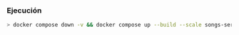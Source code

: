 ### Ejecución

```bash
> docker compose down -v && docker compose up --build --scale songs-service=3
```
